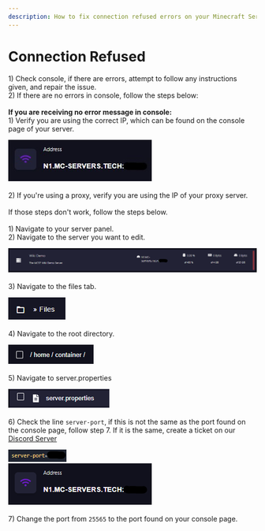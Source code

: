 ```yaml
---
description: How to fix connection refused errors on your Minecraft Server on MCST
---
```


# Connection Refused

1\) Check console, if there are errors, attempt to follow any instructions given, and repair the issue.\
2\) If there are no errors in console, follow the steps below:\
\
**If you are receiving no error message in console:**\
1\) Verify you are using the correct IP, which can be found on the console page of your server.

![](<../.gitbook/assets/image (2).png>)\
\
2\) If you're using a proxy, verify you are using the IP of your proxy server.\
\
If those steps don't work, follow the steps below.\
\
1\) Navigate to your server panel.\
2\) Navigate to the server you want to edit.

![](<../.gitbook/assets/image (26).png>)\
\
3\) Navigate to the files tab.

![](<../.gitbook/assets/image (42).png>)\
\
4\) Navigate to the root directory.

![](<../.gitbook/assets/image (4).png>)\
\
5\) Navigate to server.properties

![](<../.gitbook/assets/image (1).png>)\
\
6\) Check the line `server-port`, if this is not the same as the port found on the console page, follow step 7. If it is the same, create a ticket on our [Discord Server](https://discord.gg/dzAxSz5C4x)

![](<../.gitbook/assets/image (13).png>)\
![](<../.gitbook/assets/image (23).png>)\
\
7\) Change the port from `25565` to the port found on your console page.

